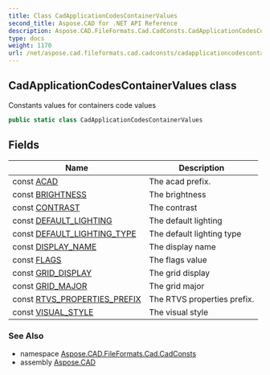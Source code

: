```yaml
---
title: Class CadApplicationCodesContainerValues
second_title: Aspose.CAD for .NET API Reference
description: Aspose.CAD.FileFormats.Cad.CadConsts.CadApplicationCodesContainerValues class. Constants values for containers code values
type: docs
weight: 1170
url: /net/aspose.cad.fileformats.cad.cadconsts/cadapplicationcodescontainervalues/
---
```

## CadApplicationCodesContainerValues class

Constants values for containers code values

```csharp
public static class CadApplicationCodesContainerValues
```

## Fields

| Name | Description |
| --- | --- |
| const [ACAD](../../aspose.cad.fileformats.cad.cadconsts/cadapplicationcodescontainervalues/acad/) | The acad prefix. |
| const [BRIGHTNESS](../../aspose.cad.fileformats.cad.cadconsts/cadapplicationcodescontainervalues/brightness/) | The brightness |
| const [CONTRAST](../../aspose.cad.fileformats.cad.cadconsts/cadapplicationcodescontainervalues/contrast/) | The contrast |
| const [DEFAULT_LIGHTING](../../aspose.cad.fileformats.cad.cadconsts/cadapplicationcodescontainervalues/default_lighting/) | The default lighting |
| const [DEFAULT_LIGHTING_TYPE](../../aspose.cad.fileformats.cad.cadconsts/cadapplicationcodescontainervalues/default_lighting_type/) | The default lighting type |
| const [DISPLAY_NAME](../../aspose.cad.fileformats.cad.cadconsts/cadapplicationcodescontainervalues/display_name/) | The display name |
| const [FLAGS](../../aspose.cad.fileformats.cad.cadconsts/cadapplicationcodescontainervalues/flags/) | The flags value |
| const [GRID_DISPLAY](../../aspose.cad.fileformats.cad.cadconsts/cadapplicationcodescontainervalues/grid_display/) | The grid display |
| const [GRID_MAJOR](../../aspose.cad.fileformats.cad.cadconsts/cadapplicationcodescontainervalues/grid_major/) | The grid major |
| const [RTVS_PROPERTIES_PREFIX](../../aspose.cad.fileformats.cad.cadconsts/cadapplicationcodescontainervalues/rtvs_properties_prefix/) | The RTVS properties prefix. |
| const [VISUAL_STYLE](../../aspose.cad.fileformats.cad.cadconsts/cadapplicationcodescontainervalues/visual_style/) | The visual style |

### See Also

* namespace [Aspose.CAD.FileFormats.Cad.CadConsts](../../aspose.cad.fileformats.cad.cadconsts/)
* assembly [Aspose.CAD](../../)


